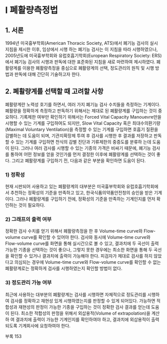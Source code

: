 # I 폐활량측정법
## 1. 서론
1994년 미국흉부학회(American Thoracic Society, ATS)에서 폐기능 검사의 실시 지침을 제시한 이후, 임상에서 시행 하는 폐기능 검사는 이 지침을 따라 시행하였으나, 2005년도에 미국흉부학회와 유럽호흡기학회(European Respiratory Society: ERS)에서 폐기능 검사의 시행과 판독에 대한 표준화된 지침을 새로 마련하여 제시하였다. 폐활량계를 이용한 폐활량측정을 중심으로 폐활량계의 선택, 정도관리의 원칙 및 시행 방법과 판독에 대해 간단히 기술하고자 한다.

## 2. 폐활량계를 선택할 때 고려할 사항
폐활량계란 노력성 호기를 하면서, 여러 가지 폐기능 검사 수치들을 측정하는 기계이다. 폐활량을 정확하게 측정하고 판독하기 위해서는 제대로 된 폐활량계를 구입하는 것이 중요하다. 기록제한 여부만 확인하기 위해서는 Forced Vital Capacity Manouevre만을 시행할 수 있는 기계를 구입하여도 되지만, Slow Vital Capacity 혹은 최대수의환기량(Maximal Voluntary Ventilation)을 측정할 수 있는 기계를 구입하면 호흡기 질환을 감별하는 데 도움이 되며, 기관지확장제 투여 후 검사를 시행한 후 결과를 저장하고 판독할 수 있는 기계를 구입하면 천식의 감별 진단과 기류제한의 중증도를 분류하 는데 도움이 된다. 그러나 여러 검사를 시행할 수 있는 기종의 가격은 비싸기 때문에, 폐기능 검사를 통하여 어떤 정보를 얻을 것인가를 먼저 결정한 이후에 폐활량계를 선택하는 것이 좋다. 그리고 폐활량계를 구입하기 전, 다음과 같은 부분을 확인하면 도움이 된다.

### 1) 정확성
현재 시판되어 사용하고 있는 폐활량계의 대부분은 미국흉부학회와 유럽호흡기학회에서 추천하는 정확성의 기준을 만족하고 있고, 한국식품의약품안전청의 승인을 받은 기계이다. 그러나 폐활량계를 구입하기 전에, 정확성의 기준을 만족하는 기계인지를 먼저 확인하는 것이 필요하다.

### 2) 그래프의 출력 여부
정확한 검사 수치를 얻기 위해서 폐활량측정을 한 후 Volume-time curve와 Flow-volume curve를 확인할 수 있어야 한다. 검사와 동시에 Volume-time curve와 Flow-volume curve를 화면을 통해 실시간으로 볼 수 있고, 결과치에 두 곡선이 출력 가능한 기종을 선택하는 것이 좋으나, 그렇지 못한 경우에는 최소한 화면을 통해 두 곡선을 확인할 수 있거나 결과치에 출력이 가능해야 한다. 피검자가 제대로 검사를 하지 않았다고 의심되는 경우에 Volume-time curve와 Flow-volume curve를 확인할 수 없는 폐활량계로는 정확하게 검사를 시행하였는지 확인할 방법이 없다.

### 3) 정도관리 가능 여부
최근에 사용하는 대부분의 폐활량계는 검사를 시행하면 자체적으로 정도관리를 시행하여 검사를 정확하고 재현성 있게 시행하였는지를 판정할 수 있게 되어있다. 가능하면 적합성과 재현성의 판정이 가능한 기종을 구입하는 것이 정확한 검사 결과를 얻는데 도움이 된다. 최소한 적합성의 판정을 위해서 외삽용적(Volume of extrapolation)을 계산하 여 결과치에 출력이 가능한 기계인지를 확인하여야 하고, 결과치에 외삽용적이 출력되도록 기계회사에 요청하여야 한다.

부록
<PAGE>153